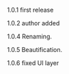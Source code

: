 

1.0.1   first release

1.0.2   author added

1.0.4   Renaming.

1.0.5   Beautification.

1.0.6   fixed UI layer